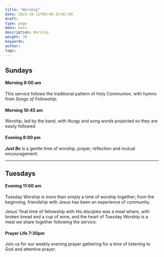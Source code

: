 ```yaml
---
title: "Worship"
date: 2023-10-12T09:40:15+01:00
draft:
type: page
menu: main
description: Worship
weight: 20
keywords:
author: 
tags: 
---
```


## Sundays
#### Morning 9:00 am
This service follows the traditional pattern of Holy Communion, with hymns from *Songs of Fellowship.*

#### Morning 10:45 am
Worship, led by the band, with liturgy and song words projected so they are easily followed.

#### Evening 8:00 pm
***Just Be*** is a gentle time of worship, prayer, reflection and mutual encouragement.

---

## Tuesdays
#### Evening 11:00 am
Tuesday Worship is more than simply a time of worship together; from the beginning, friendship with Jesus has been an experience of community.

Jesus’ final time of fellowship with His disciples was a meal where, with broken bread and a cup of wine, and the heart of Tuesday Worship is a meal we share together following the service. 

#### Prayer Life 7:30pm
Join us for our weekly evening prayer gathering for a time of listening to God and attentive prayer.


